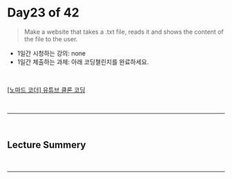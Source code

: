 # Day23 of 42

> Make a website that takes a .txt file, reads it and shows the content of the file to the user.

- 1일간 시청하는 강의: none
- 1일간 제출하는 과제: 아래 코딩챌린지를 완료하세요.

<br/>

[[노마드 코더] 유튜브 클론 코딩](https://academy.nomadcoders.co/courses/enrolled/435438)

<br/>

---

<br/>

## Lecture Summery

<br/>

---

<br/>
